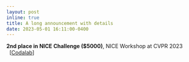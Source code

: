 ```yaml
---
layout: post
inline: true
title: A long announcement with details
date: 2023-05-01 16:11:00-0400
---
```


<b>2nd place in NICE Challenge ($5000)</b>, NICE Workshop at CVPR 2023 &nbsp;&nbsp;[<a href="https://codalab.lisn.upsaclay.fr/competitions/10248#results" target="_blank">Codalab</a>]
